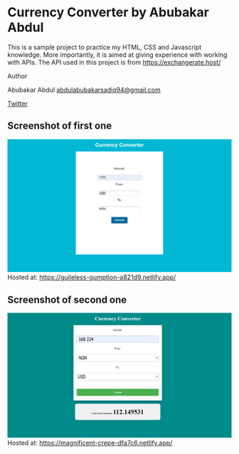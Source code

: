 # Currency Converter by Abubakar Abdul
This is a sample project to practice my HTML, CSS and Javascript knowledge. More importantly, it is aimed at giving experience with working with APIs. The API used in this project is from https://exchangerate.host/

Author

  Abubakar Abdul <abdulabubakarsadiq94@gmail.com>
  
  [Twitter](https://x.com/bigg__dreamz)


## Screenshot of first one
  ![screenshot of main](./images/currency%20converter%20app%20screenshot%20-main.png)
  Hosted at:  https://guileless-gumption-a821d9.netlify.app/

## Screenshot of second one
  ![screenshot of main](./images/currency%20converter%20app%20screenshot.png)
  Hosted at: https://magnificent-crepe-dfa7c6.netlify.app/ 
